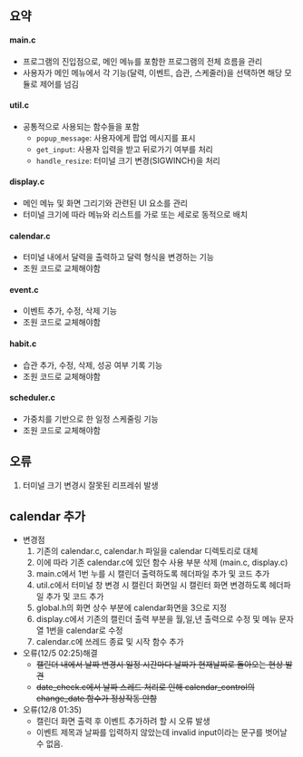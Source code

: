 ## 요약

#### **main.c**

- 프로그램의 진입점으로, 메인 메뉴를 포함한 프로그램의 전체 흐름을 관리
- 사용자가 메인 메뉴에서 각 기능(달력, 이벤트, 습관, 스케줄러)을 선택하면 해당 모듈로 제어를 넘김

#### **util.c**

- 공통적으로 사용되는 함수들을 포함
  - `popup_message`: 사용자에게 팝업 메시지를 표시
  - `get_input`: 사용자 입력을 받고 뒤로가기 여부를 처리
  - `handle_resize`: 터미널 크기 변경(SIGWINCH)을 처리

#### **display.c**

- 메인 메뉴 및 화면 그리기와 관련된 UI 요소를 관리
- 터미널 크기에 따라 메뉴와 리스트를 가로 또는 세로로 동적으로 배치

#### **calendar.c**

- 터미널 내에서 달력을 출력하고 달력 형식을 변경하는 기능
- 조원 코드로 교체해야함

#### **event.c**

- 이벤트 추가, 수정, 삭제 기능
- 조원 코드로 교체해야함

#### **habit.c**

- 습관 추가, 수정, 삭제, 성공 여부 기록 기능
- 조원 코드로 교체해야함

#### **scheduler.c**

- 가중치를 기반으로 한 일정 스케줄링 기능
- 조원 코드로 교체해야함



## 오류

1. 터미널 크기 변경시 잘못된 리프레쉬 발생

## calendar 추가
- 변경점
  1. 기존의 calendar.c, calendar.h 파일을 calendar 디렉토리로 대체
  2. 이에 따라 기존 calendar.c에 있던 함수 사용 부분 삭제 (main.c, display.c)
  3. main.c에서 1번 누를 시 캘린더 출력하도록 헤더파일 추가 및 코드 추가
  4. util.c에서 터미널 창 변경 시 캘린더 화면일 시 캘린터 화면 변경하도록 헤더파일 추가 및 코드 추가
  5. global.h의 화면 상수 부분에 calendar화면을 3으로 지정
  6. display.c에서 기존의 캘린더 출력 부분을 월,일,년 출력으로 수정 및 메뉴 문자열 1번을 calendar로 수정
  7. calendar.c에 쓰레드 종료 및 시작 함수 추가
- 오류(12/5 02:25)해결
  - ~~캘린더 내에서 날짜 변경시 일정 시간마다 날짜가 현재날짜로 돌아오는 현상 발견~~
  - ~~date_check.c에서 날짜 스레드 처리로 인해 calendar_control의 change_date 함수가 정상작동 안함~~
- 오류(12/8 01:35)
  - 캘린더 화면 출력 후 이벤트 추가하려 할 시 오류 발생
  - 이벤트 제목과 날짜를 입력하지 않았는데 invalid input이라는 문구를 벗어날 수 없음.
